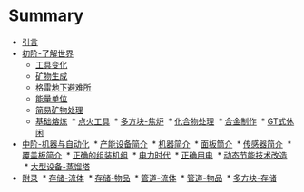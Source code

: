 # Summary

* [引言](README.md)
* [初阶-了解世界](chapter1/chapter1.md)
  * [工具变化](chapter1/chapter1-1.md)
  * [矿物生成](chapter1/chapter1-2.md)
  * [格雷地下避难所](chapter1/chapter1-3.md)
  * [能量单位](chapter1/chapter1-4.md)
  * [简易矿物处理](chapter1/chapter1-5.md)
  * [基础熔炼](chapter1/chapter1-6.md)
  * [点火工具](chapter1/chapter1-7.md)
  * [多方块-焦炉](chapter1/chapter1-8.md)
  * [化合物处理](chapter1/chapter1-9.md)
  * [合金制作](chapter1/chapter1-10.md)
  * [GT式休闲](chapter1/chapter1-11.md)  
* [中阶-机器与自动化](chapter2/chapter2.md)
  * [产能设备简介](chapter2/chapter2-1.md)
  * [机器简介](chapter2/chapter2-2.md)
  * [面板筒介](chapter2/chapter2-3.md)
  * [传感器简介](chapter2/chapter2-4.md)
  * [覆盖板简介](chapter2/chapter2-5.md)
  * [正确的组装机组](chapter2/chapter2-6.md)
  * [电力时代](chapter2/chapter2-7.md)
  * [正确用电](chapter2/chapter2-8.md)
  * [动态节能技术改造](chapter2/chapter2-9.md)
  * [大型设备-蒸馏塔](chapter2/chapter2-10.md)
* [附录](addition/addition.md)
  * [存储-流体](addition/addition-1.md)
  * [存储-物品](addition/addition-2.md)
  * [管道-流体](addition/addition-3.md)
  * [管道-物品](addition/addition-4.md)
  * [多方块-存储](addition/addition-5.md)
